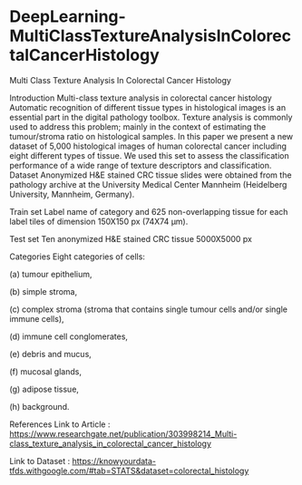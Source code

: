 # DeepLearning-MultiClassTextureAnalysisInColorectalCancerHistology


Multi Class Texture Analysis In Colorectal Cancer Histology


Introduction
Multi-class texture analysis in colorectal cancer histology
Automatic recognition of different tissue types in histological images is an essential part in the digital pathology toolbox. Texture analysis is commonly used to address this problem; mainly in the context of estimating the tumour/stroma ratio on histological samples.
In this paper we present a new dataset of 5,000 histological images of human colorectal cancer including eight different types of tissue.
We used this set to assess the classification performance of a wide range of texture descriptors and classification.
Dataset Anonymized H&E stained CRC tissue slides were obtained from the pathology archive at the University Medical Center Mannheim (Heidelberg University, Mannheim, Germany).

Train set
Label name of category and 625 non-overlapping tissue for each label tiles of dimension 150X150 px (74X74 μm).

Test set
Ten anonymized H&E stained CRC tissue 5000X5000 px

Categories
Eight categories of cells:

(a) tumour epithelium,

(b) simple stroma,

(c) complex stroma (stroma that contains single tumour cells and/or single immune cells),

(d) immune cell conglomerates,

(e) debris and mucus,

(f) mucosal glands,

(g) adipose tissue,

(h) background.

References
Link to Article : https://www.researchgate.net/publication/303998214_Multi-class_texture_analysis_in_colorectal_cancer_histology

Link to Dataset : https://knowyourdata-tfds.withgoogle.com/#tab=STATS&dataset=colorectal_histology
